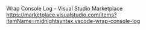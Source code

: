 Wrap Console Log - Visual Studio Marketplace https://marketplace.visualstudio.com/items?itemName=midnightsyntax.vscode-wrap-console-log
